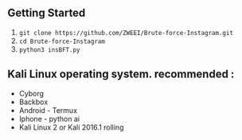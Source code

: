 ## Getting Started
1. ```git clone https://github.com/ZWEEI/Brute-force-Instagram.git```
2. ```cd Brute-force-Instagram```
3. ```python3 insBFT.py```

## Kali Linux operating system. recommended :
- Cyborg
- Backbox  
- Android - Termux
- Iphone - python ai 
- Kali Linux 2 or Kali 2016.1 rolling 
